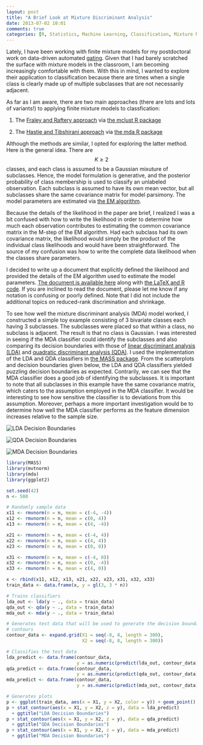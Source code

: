 ```yaml
---
layout: post
title: "A Brief Look at Mixture Discriminant Analysis"
date: 2013-07-02 10:01
comments: true
categories: [R, Statistics, Machine Learning, Classification, Mixture Models]
---
```


Lately, I have been working with finite mixture models for my postdoctoral work
on data-driven automated [gating](http://en.wikipedia.org/wiki/Gate_%28cytometry%29).
Given that I had barely scratched the surface with mixture models in the
classroom, I am becoming increasingly comfortable with them. With this in mind,
I wanted to explore their application to classification because there are times
when a single class is clearly made up of multiple subclasses that are not
necessarily adjacent.

As far as I am aware, there are two main approaches (there are lots and lots of
variants!) to applying finite mixture models to classfication:

1. The [Fraley and Raftery approach](http://www.stat.washington.edu/raftery/Research/PDF/fraley2002.pdf) via [the mclust R package](http://cran.r-project.org/web/packages/mclust/index.html)

2. The [Hastie and Tibshirani approach](http://www.jstor.org/stable/2346171) via [the mda R package](http://cran.r-project.org/web/packages/mda/index.html)

Although the methods are similar, I opted for exploring the latter method. Here
is the general idea. There are $$K \ge 2$$ classes, and each class is assumed to
be a Gaussian mixuture of subclasses. Hence, the model formulation is generative,
and the posterior probability of class membership is used to classify an
unlabeled observation. Each subclass is assumed to have its own mean vector, but
all subclasses share the same covariance matrix for model parsimony. The model
parameters are estimated via [the EM algorithm](http://en.wikipedia.org/wiki/Expectation%E2%80%93maximization_algorithm).

Because the details of the likelihood in the paper are brief, I realized I was a
bit confused with how to write the likelihood in order to determine how much
each observation contributes to estimating the common covariance matrix in the
M-step of the EM algorithm. Had each subclass had its own covariance matrix, the
likelihood would simply be the product of the individual class likelihoods and
would have been straightforward. The source of my confusion was how to write
the complete data likelihood when the classes share parameters.

I decided to write up a document that explicitly defined the likelihood and
provided the details of the EM algorithm used to estimate the model parameters.
[The document is available here](http://ramhiser.com/research/mixture-discriminant-analysis.html)
along with [the LaTeX and R code](https://github.com/ramey/tech-reports/tree/master/mixture-discrim-analysis).
If you are inclined to read the document, please let me know if any notation is
confusing or poorly defined. Note that I did not include the additional topics
on reduced-rank discrimination and shrinkage.

To see how well the mixture discriminant analysis (MDA) model worked, I
constructed a simple toy example consisting of 3 bivariate classes each having 3
subclasses. The subclasses were placed so that within a class, no subclass is
adjacent. The result is that no class is Gaussian. I was interested in seeing
if the MDA classifier could identify the subclasses and also comparing its
decision boundaries with those of [linear discriminant analysis (LDA)](http://en.wikipedia.org/wiki/Linear_discriminant_analysis)
and [quadratic discriminant analysis (QDA)](http://en.wikipedia.org/wiki/Quadratic_classifier#Quadratic_discriminant_analysis).
I used the implementation of the LDA and QDA classifiers in [the MASS package](http://cran.r-project.org/web/packages/MASS/index.html).
From the scatterplots and decision boundaries given below,
the LDA and QDA classifiers yielded puzzling decision boundaries as expected.
Contrarily, we can see that the MDA classifier does a good job of identifying
the subclasses. It is important to note that all subclasses in this example have
the same covariance matrix, which caters to the assumption employed in the MDA
classifier. It would be interesting to see how sensitive the classifier is to
deviations from this assumption. Moreover, perhaps a more important investigation
would be to determine how well the MDA classifier performs as the feature
dimension increases relative to the sample size.

![LDA Decision Boundaries](http://i.imgur.com/LIQPL0u.png)

![QDA Decision Boundaries](http://i.imgur.com/GeyXCsf.png)

![MDA Decision Boundaries](http://i.imgur.com/lw0iBxe.png)

```r
library(MASS)
library(mvtnorm)
library(mda)
library(ggplot2)

set.seed(42)
n <- 500

# Randomly sample data
x11 <- rmvnorm(n = n, mean = c(-4, -4))
x12 <- rmvnorm(n = n, mean = c(0, 4))
x13 <- rmvnorm(n = n, mean = c(4, -4))

x21 <- rmvnorm(n = n, mean = c(-4, 4))
x22 <- rmvnorm(n = n, mean = c(4, 4))
x23 <- rmvnorm(n = n, mean = c(0, 0))

x31 <- rmvnorm(n = n, mean = c(-4, 0))
x32 <- rmvnorm(n = n, mean = c(0, -4))
x33 <- rmvnorm(n = n, mean = c(4, 0))

x <- rbind(x11, x12, x13, x21, x22, x23, x31, x32, x33)
train_data <- data.frame(x, y = gl(3, 3 * n))

# Trains classifiers
lda_out <- lda(y ~ ., data = train_data)
qda_out <- qda(y ~ ., data = train_data)
mda_out <- mda(y ~ ., data = train_data)

# Generates test data that will be used to generate the decision boundaries via
# contours
contour_data <- expand.grid(X1 = seq(-8, 8, length = 300),
                            X2 = seq(-8, 8, length = 300))

# Classifies the test data
lda_predict <- data.frame(contour_data,
                          y = as.numeric(predict(lda_out, contour_data)$class))
qda_predict <- data.frame(contour_data,
                          y = as.numeric(predict(qda_out, contour_data)$class))
mda_predict <- data.frame(contour_data,
                          y = as.numeric(predict(mda_out, contour_data)))

# Generates plots
p <- ggplot(train_data, aes(x = X1, y = X2, color = y)) + geom_point()
p + stat_contour(aes(x = X1, y = X2, z = y), data = lda_predict)
  + ggtitle("LDA Decision Boundaries")
p + stat_contour(aes(x = X1, y = X2, z = y), data = qda_predict)
  + ggtitle("QDA Decision Boundaries")
p + stat_contour(aes(x = X1, y = X2, z = y), data = mda_predict)
  + ggtitle("MDA Decision Boundaries")
```
